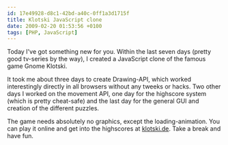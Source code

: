 ```yaml
---
id: 17e49928-d8c1-42bd-a40c-0ff1a3d1715f
title: Klotski JavaScript clone
date: 2009-02-20 01:53:56 +0100
tags: [PHP, JavaScript]
---
```


Today I've got something new for you. Within the last seven days (pretty good tv-series by the way), I created a JavaScript clone of the famous game Gnome Klotski.

It took me about three days to create Drawing-API, which worked interestingly directly in all browsers without any tweeks or hacks. Two other days I worked on the movement API, one day for the highscore system (which is pretty cheat-safe) and the last day for the general GUI and creation of the different puzzles.

The game needs absolutely no graphics, except the loading-animation. You can play it online and get into the highscores at [klotski.de](http://www.klotski.de). Take a break and have fun.